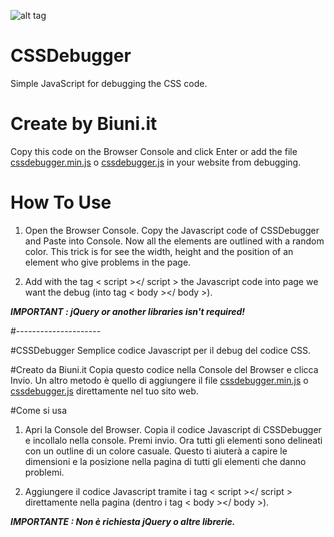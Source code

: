 ![alt tag](http://biuni.altervista.org/guide/debugger/cssdebugger2.PNG)
# CSSDebugger
Simple JavaScript for debugging the CSS code.

# Create by Biuni.it
Copy this code on the Browser Console and click Enter or add the file [cssdebugger.min.js](cssdebugger.min.js) o [cssdebugger.js](cssdebugger.js) in your website from debugging.

# How To Use
1) Open the Browser Console. Copy the Javascript code of CSSDebugger and Paste into Console. Now all the elements are outlined with a random color. This trick is for see the width, height and the position of an element who give problems in the page.

2) Add with the tag < script ></ script > the Javascript code into page we want the debug (into tag < body ></ body >).

***IMPORTANT : jQuery or another libraries isn't required!***

#---------------------


#CSSDebugger
Semplice codice Javascript per il debug del codice CSS.

#Creato da Biuni.it
Copia questo codice nella Console del Browser e clicca Invio. Un altro metodo è quello di aggiungere il file [cssdebugger.min.js](cssdebugger.min.js) o [cssdebugger.js](cssdebugger.js) direttamente nel tuo sito web.

#Come si usa
1) Apri la Console del Browser. Copia il codice Javascript di CSSDebugger e incollalo nella console. Premi invio. Ora tutti gli elementi sono delineati con un outline di un colore casuale. Questo ti aiuterà a capire le dimensioni e la posizione nella pagina di tutti gli elementi che danno problemi.

2) Aggiungere il codice Javascript tramite i tag < script ></ script > direttamente nella pagina (dentro i tag < body ></ body >).

***IMPORTANTE : Non è richiesta jQuery o altre librerie.***
